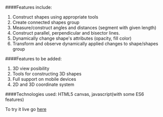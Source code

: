 ####Features include:
1.  Construct shapes using appropriate tools
2.  Create connected shapes group
3.  Measure/construct angles and distances (segment with given length)
4.  Construct parallel, perpendicular and bisector lines.
5.  Dynamically change shape's attributes (opacity, fill color)
6.  Transform and observe dynamically applied changes to shape/shapes group


####Features to be added:
1.  3D view posibility
2.  Tools for constructing 3D shapes
3.  Full support on mobile devices
4.  2D and 3D coordinate system

####Technologies used:
HTML5 canvas, javascript(with some ES6 features)

To try it live go <a target="blank" href="http://ampawd.github.io/interactive-geometry/">here</a>